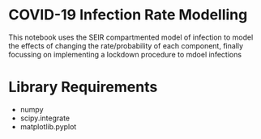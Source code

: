 # COVID-19 Infection Rate Modelling

This notebook uses the SEIR compartmented model of infection to model the effects of changing the rate/probability of each component, finally focussing on implementing a lockdown procedure to mdoel infections

# Library Requirements

- numpy
- scipy.integrate 
- matplotlib.pyplot
